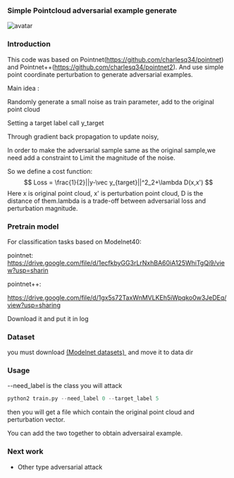 ### Simple Pointcloud adversarial example generate

![avatar](https://github.com/SkylerHuang/Pointcloud_adversarial_example_generating/adversarial_example.png)



### Introduction

This code was based on Pointnet(https://github.com/charlesq34/pointnet) and Pointnet++(https://github.com/charlesq34/pointnet2). And use simple point coordinate perturbation to generate adversarial examples.

Main idea :

Randomly generate a small noise as train parameter, add to the original point cloud

Setting a target label call y_target

Through gradient back propagation to update noisy,

In order to make the adversarial sample  same as the original sample,we need add a constraint to Limit the magnitude of the noise.

So we define a cost function:
$$
Loss = \frac{1}{2}||y-\vec y_{target}||^2_2+\lambda D(x,x')
$$
Here x is original point cloud, x' is perturbation point cloud, D is the distance of them.lambda is a trade-off between adversarial loss and perturbation magnitude.

### Pretrain model

For classification tasks based on Modelnet40:

pointnet:  https://drive.google.com/file/d/1ecfkbyGG3rLrNxhBA60iA125WhiTgQi9/view?usp=sharin



pointnet++:

https://drive.google.com/file/d/1gx5s72TaxWnMVLKEh5iWpqko0w3JeDEq/view?usp=sharing

Download it and put it in log

### Dataset

you must download   <a href="https://shapenet.cs.stanford.edu/media/modelnet40_ply_hdf5_2048.zip" target="_blank">(Modelnet datasets) </a> and move it to data dir

### Usage

--need_label is the class you will attack

```python
python2 train.py --need_label 0 --target_label 5
```

then you will get a file which contain the original point cloud and perturbation vector.

You can add the two together to obtain adversairal example.



### Next work

* Other type adversarial attack

  




